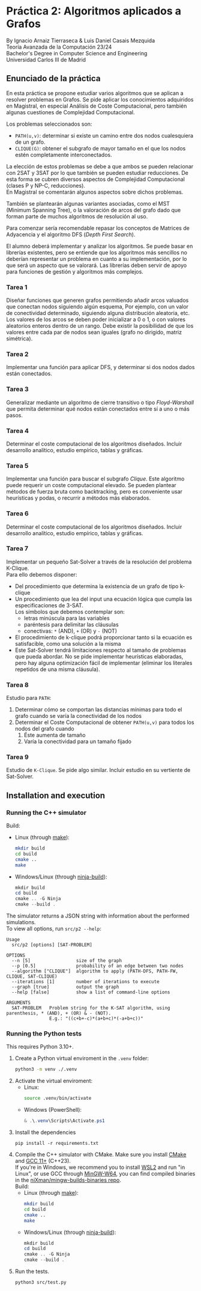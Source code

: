 # Práctica 2: Algoritmos aplicados a Grafos
By Ignacio Arnaiz Tierraseca & Luis Daniel Casais Mezquida  
Teoría Avanzada de la Computación 23/24  
Bachelor's Degree in Computer Science and Engineering  
Universidad Carlos III de Madrid


## Enunciado de la práctica
En esta práctica se propone estudiar varios algoritmos que se aplican a resolver problemas en Grafos. Se pide aplicar los conocimientos adquiridos en Magistral, en especial Análisis de Coste Computacional, pero también algunas cuestiones de Complejidad Computacional.

Los problemas seleccionados son:
- `PATH(u,v)`: determinar si existe un camino entre dos nodos cualesquiera de un grafo.
- `CLIQUE(G)`: obtener el subgrafo de mayor tamaño en el que los nodos estén completamente interconectados.

La elección de estos problemas se debe a que ambos se pueden relacionar con 2SAT y 3SAT por lo que también se pueden estudiar reducciones. De esta forma se cubren diversos aspectos de Complejidad Computacional (clases P y NP-C, reducciones).  
En Magistral se comentarán algunos aspectos sobre dichos problemas.

También se plantearán algunas variantes asociadas, como el MST (Minimum Spanning Tree), o la valoración de arcos del grafo dado que forman parte de muchos algoritmos de resolución al uso.

Para comenzar sería recomendable repasar los conceptos de Matrices de Adyacencia y el algoritmo DFS (_Depth First Search_).

El alumno deberá implementar y analizar los algoritmos. Se puede basar en librerías existentes, pero se entiende que los algoritmos más sencillos no deberían representar un problema en cuanto a su implementación, por lo que será un aspecto que se valorará. Las librerías deben servir de apoyo para funciones de gestión y algoritmos más complejos.

### Tarea 1
Diseñar funciones que generen grafos permitiendo añadir arcos valuados que conectan nodos siguiendo algún esquema, Por ejemplo, con un valor de conectividad determinado, siguiendo alguna distribución aleatoria, etc. Los valores de los arcos se deben poder inicializar a 0 o 1, o con valores aleatorios enteros dentro de un rango. Debe existir la posibilidad de que los valores entre cada par de nodos sean iguales (grafo no dirigido, matriz simétrica).

### Tarea 2
Implementar una función para aplicar DFS, y determinar si dos nodos dados están conectados.

### Tarea 3
Generalizar mediante un algoritmo de cierre transitivo o tipo _Floyd-Warshall_ que permita determinar qué nodos están conectados entre sí a uno o más pasos.

### Tarea 4
Determinar el coste computacional de los algoritmos diseñados. Incluir desarrollo analítico, estudio empírico, tablas y gráficas.

### Tarea 5
Implementar una función para buscar el subgrafo _Clique_. Este algoritmo puede requerir un coste computacional elevado. Se pueden plantear métodos de fuerza bruta como backtracking, pero es conveniente usar heurísticas y podas, o recurrir a métodos más elaborados.

### Tarea 6
Determinar el coste computacional de los algoritmos diseñados. Incluir desarrollo analítico, estudio empírico, tablas y gráficas.

### Tarea 7
Implementar un pequeño Sat-Solver a través de la resolución del problema K-Clique.  
Para ello debemos disponer:
- Del procedimiento que determina la existencia de un grafo de tipo k-clique
- Un procedimiento que lea del input una ecuación lógica que cumpla las especificaciones de 3-SAT.  
  Los símbolos que debemos contemplar son:
    - letras minúscula para las variables
    - paréntesis para delimitar las cláusulas
    - conectivas: `*` (AND), `+` (OR) y `-` (NOT)
- El procedimiento de k-clique podrá proporcionar tanto si la ecuación es satisfacible, como una solución a la misma
- Este Sat-Solver tendrá limitaciones respecto al tamaño de problemas que pueda abordar. No se pide implementar heurísticas elaboradas, pero hay alguna optimización fácil de implementar (eliminar los literales repetidos de una misma cláusula).


### Tarea 8
Estudio para `PATH`:
1. Determinar cómo se comportan las distancias mínimas para todo el grafo cuando se varía la conectividad de los nodos
2. Determinar el Coste Computacional de obtener `PATH(u,v)` para todos los nodos del grafo cuando
    1. Éste aumenta de tamaño
    2. Varía la conectividad para un tamaño fijado

### Tarea 9
Estudio de `K-Clique`. Se pide algo similar. Incluir estudio en su vertiente de Sat-Solver.



## Installation and execution


### Running the C++ simulator
Build:
- Linux (through [make](https://www.gnu.org/software/make/manual/make.html)):
    ```bash
    mkdir build
    cd build
    cmake ..
    make
    ```
- Windows/Linux (through [ninja-build](https://ninja-build.org/)):
    ```powershell
    mkdir build
    cd build
    cmake .. -G Ninja
    cmake --build .
    ```

The simulator returns a JSON string with information about the performed simulations.  
To view all options, run `src/p2 --help`:
```
Usage
  src/p2 [options] [SAT-PROBLEM]

OPTIONS
  --n [5]                 size of the graph
  --p [0.5]               probability of an edge between two nodes
  --algorithm ["CLIQUE"]  algorithm to apply (PATH-DFS, PATH-FW, CLIQUE, SAT-CLIQUE)
  --iterations [1]        number of iterations to execute
  --graph [true]          output the graph
  --help [false]          show a list of command-line options

ARGUMENTS
  SAT-PROBLEM   Problem string for the K-SAT algorithm, using parenthesis, * (AND), + (OR) & - (NOT).
                E.g.: "((c+b+-c)*(a+b+c)*(-a+b+c))"
```



### Running the Python tests
This requires Python 3.10+.

1. Create a Python virtual enviroment in the `.venv` folder:
    ```bash
    python3 -m venv ./.venv
    ```
2. Activate the virtual enviroment:
   - Linux:
        ```bash
        source .venv/bin/activate
        ```
    - Windows (PowerShell):
        ```powershell
        & .\.venv\Scripts\Activate.ps1
        ```
3. Install the dependencies
   ```
   pip install -r requirements.txt
   ```
4. Compile the C++ simulator with CMake. Make sure you install [CMake](https://cmake.org/) and [GCC 11+](https://gcc.gnu.org/) (C++23).  
   If you're in Windows, we recommend you to install [WSL2](https://learn.microsoft.com/es-es/windows/wsl/install) and run "in Linux", or use GCC through [MinGW-W64](https://www.mingw-w64.org/), you can find compiled binaries in the [niXman/mingw-builds-binaries repo](https://github.com/niXman/mingw-builds-binaries).  
   Build:
    - Linux (through [make](https://www.gnu.org/software/make/manual/make.html)):
        ```bash
        mkdir build
        cd build
        cmake ..
        make
        ```
    - Windows/Linux (through [ninja-build](https://ninja-build.org/)):
        ```powershell
        mkdir build
        cd build
        cmake .. -G Ninja
        cmake --build .
        ```
5. Run the tests.
   ```
   python3 src/test.py
   ```